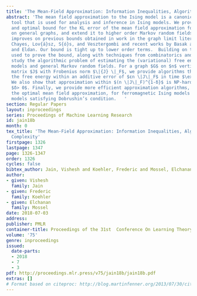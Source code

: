 ```yaml
---
title: 'The Mean-Field Approximation: Information Inequalities, Algorithms, and Complexity'
abstract: 'The mean field approximation to the Ising model is a canonical variational
  tool that is used for analysis and inference in Ising models. We provide a simple
  and optimal bound for the KL error of the mean field approximation for Ising models
  on general graphs, and extend it to higher order Markov random fields. Our bound
  improves on previous bounds obtained in work in the graph limit literature by Borgs,
  Chayes, Lov{á}sz, S{ó}s, and Vesztergombi and recent works by Basak and Mukherjee,
  and Eldan. Our bound is tight up to lower order terms.  Building on the methods
  used to prove the bound, along with techniques from combinatorics and optimization,  we
  study the algorithmic problem of estimating the (variational) free energy for Ising
  models and general Markov random fields. For a graph $G$ on $n$ vertices and interaction
  matrix $J$ with Frobenius norm $\|{J} \|_F$, we provide algorithms that approximate
  the free energy within an additive error of $εn \|J\|_F$ in time $\exp(poly(1/ε))$.
  We also show that approximation within $(n \|J\|_F)^{1-δ}$ is NP-hard for every
  $δ> 0$. Finally, we provide more efficient approximation algorithms, which find
  the optimal mean field approximation, for ferromagnetic Ising models and for Ising
  models satisfying Dobrushin’s condition.   '
section: Regular Papers
layout: inproceedings
series: Proceedings of Machine Learning Research
id: jain18b
month: 0
tex_title: 'The Mean-Field Approximation: Information Inequalities, Algorithms, and
  Complexity'
firstpage: 1326
lastpage: 1347
page: 1326-1347
order: 1326
cycles: false
bibtex_author: Jain, Vishesh and Koehler, Frederic and Mossel, Elchanan
author:
- given: Vishesh
  family: Jain
- given: Frederic
  family: Koehler
- given: Elchanan
  family: Mossel
date: 2018-07-03
address: 
publisher: PMLR
container-title: Proceedings of the 31st  Conference On Learning Theory
volume: '75'
genre: inproceedings
issued:
  date-parts:
  - 2018
  - 7
  - 3
pdf: http://proceedings.mlr.press/v75/jain18b/jain18b.pdf
extras: []
# Format based on citeproc: http://blog.martinfenner.org/2013/07/30/citeproc-yaml-for-bibliographies/
---
```

